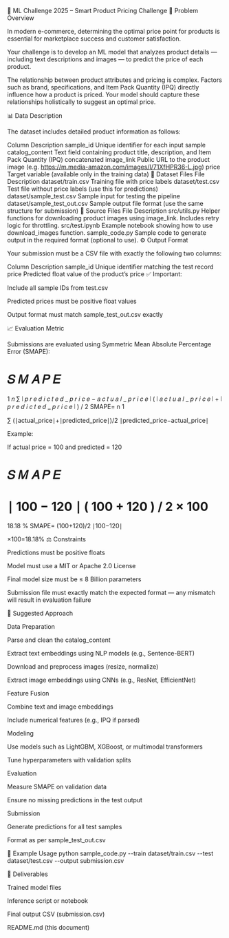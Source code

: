 🧠 ML Challenge 2025 – Smart Product Pricing Challenge
📘 Problem Overview

In modern e-commerce, determining the optimal price point for products is essential for marketplace success and customer satisfaction.

Your challenge is to develop an ML model that analyzes product details — including text descriptions and images — to predict the price of each product.

The relationship between product attributes and pricing is complex. Factors such as brand, specifications, and Item Pack Quantity (IPQ) directly influence how a product is priced. Your model should capture these relationships holistically to suggest an optimal price.

📊 Data Description

The dataset includes detailed product information as follows:

Column	Description
sample_id	Unique identifier for each input sample
catalog_content	Text field containing product title, description, and Item Pack Quantity (IPQ) concatenated
image_link	Public URL to the product image (e.g. https://m.media-amazon.com/images/I/71XfHPR36-L.jpg)
price	Target variable (available only in the training data)
📁 Dataset Files
File	Description
dataset/train.csv	Training file with price labels
dataset/test.csv	Test file without price labels (use this for predictions)
dataset/sample_test.csv	Sample input for testing the pipeline
dataset/sample_test_out.csv	Sample output file format (use the same structure for submission)
🧩 Source Files
File	Description
src/utils.py	Helper functions for downloading product images using image_link. Includes retry logic for throttling.
src/test.ipynb	Example notebook showing how to use download_images function.
sample_code.py	Sample code to generate output in the required format (optional to use).
⚙️ Output Format

Your submission must be a CSV file with exactly the following two columns:

Column	Description
sample_id	Unique identifier matching the test record
price	Predicted float value of the product’s price
✅ Important:

Include all sample IDs from test.csv

Predicted prices must be positive float values

Output format must match sample_test_out.csv exactly

📈 Evaluation Metric

Submissions are evaluated using Symmetric Mean Absolute Percentage Error (SMAPE):

𝑆
𝑀
𝐴
𝑃
𝐸
=
1
𝑛
∑
∣
𝑝
𝑟
𝑒
𝑑
𝑖
𝑐
𝑡
𝑒
𝑑
_
𝑝
𝑟
𝑖
𝑐
𝑒
−
𝑎
𝑐
𝑡
𝑢
𝑎
𝑙
_
𝑝
𝑟
𝑖
𝑐
𝑒
∣
(
∣
𝑎
𝑐
𝑡
𝑢
𝑎
𝑙
_
𝑝
𝑟
𝑖
𝑐
𝑒
∣
+
∣
𝑝
𝑟
𝑒
𝑑
𝑖
𝑐
𝑡
𝑒
𝑑
_
𝑝
𝑟
𝑖
𝑐
𝑒
∣
)
/
2
SMAPE=
n
1
	​

∑
(∣actual_price∣+∣predicted_price∣)/2
∣predicted_price−actual_price∣
	​

Example:

If actual price = 100 and predicted = 120

𝑆
𝑀
𝐴
𝑃
𝐸
=
∣
100
−
120
∣
(
100
+
120
)
/
2
×
100
=
18.18
%
SMAPE=
(100+120)/2
∣100−120∣
	​

×100=18.18%
⚖️ Constraints

Predictions must be positive floats

Model must use a MIT or Apache 2.0 License

Final model size must be ≤ 8 Billion parameters

Submission file must exactly match the expected format — any mismatch will result in evaluation failure

🧮 Suggested Approach

Data Preparation

Parse and clean the catalog_content

Extract text embeddings using NLP models (e.g., Sentence-BERT)

Download and preprocess images (resize, normalize)

Extract image embeddings using CNNs (e.g., ResNet, EfficientNet)

Feature Fusion

Combine text and image embeddings

Include numerical features (e.g., IPQ if parsed)

Modeling

Use models such as LightGBM, XGBoost, or multimodal transformers

Tune hyperparameters with validation splits

Evaluation

Measure SMAPE on validation data

Ensure no missing predictions in the test output

Submission

Generate predictions for all test samples

Format as per sample_test_out.csv

🧰 Example Usage
python sample_code.py --train dataset/train.csv --test dataset/test.csv --output submission.csv

🏁 Deliverables

Trained model files

Inference script or notebook

Final output CSV (submission.csv)

README.md (this document)
